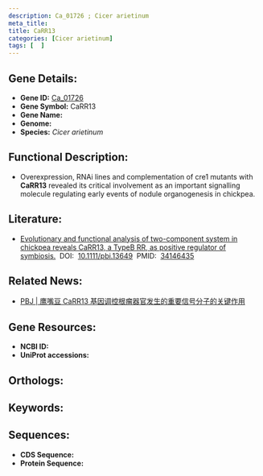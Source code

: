 ```yaml
---
description: Ca_01726 ; Cicer arietinum
meta_title:
title: CaRR13
categories: [Cicer arietinum]
tags: [  ]
---
```


## Gene Details:
- **Gene ID:**	[Ca_01726]()
- **Gene Symbol:** CaRR13
- **Gene Name:** 
- **Genome:** []()
- **Species:** *Cicer arietinum*

## Functional Description:
   -  Overexpression, RNAi lines and complementation of cre1 mutants with **CaRR13** revealed its critical involvement as an important signalling molecule regulating early events of nodule organogenesis in chickpea.

## Literature:
   - [Evolutionary and functional analysis of two-component system in chickpea reveals CaRR13, a TypeB RR, as positive regulator of symbiosis.]( https://onlinelibrary.wiley.com/doi/10.1111/pbi.13649)&nbsp;&nbsp;DOI:&nbsp;&nbsp;[10.1111/pbi.13649](https://onlinelibrary.wiley.com/doi/10.1111/pbi.13649)&nbsp;&nbsp;PMID:&nbsp;&nbsp;[34146435](https://pubmed.ncbi.nlm.nih.gov/34146435/)

## Related News:
   - [PBJ | 鹰嘴豆 CaRR13 基因调控根瘤器官发生的重要信号分子的关键作用](https://mp.weixin.qq.com/s?__biz=Mzg3MDEwNDEyMg==&mid=2247512498&idx=1&sn=c9b84426bde17bd8386a23838241d84f&chksm=ce901ce7f9e795f17422ad1cbc6f4f3a5fc1c2a5cabd189605dba0e0bd782ce05bae807a1e24&scene=27#wechat_redirect)

## Gene Resources:
- **NCBI ID:** [](https://www.ncbi.nlm.nih.gov/gene/?term=)
- **UniProt accessions:** [](https://www.uniprot.org/uniprotkb//entry)

## Orthologs:


## Keywords:


## Sequences:
- **CDS Sequence:**
- **Protein Sequence:**
